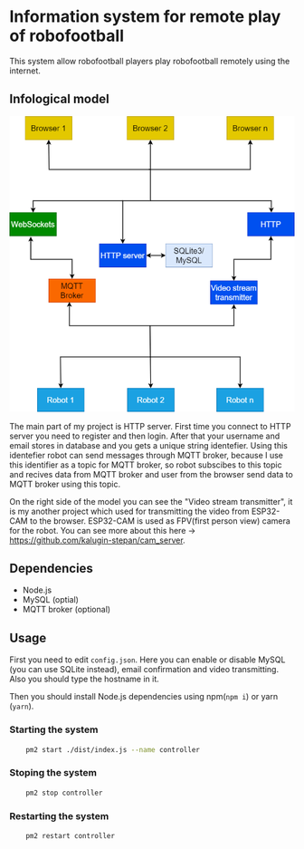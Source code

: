 # Information system for remote play of robofootball

This system allow robofootball players play robofootball remotely using the internet.

## Infological model

![Image of infological model](model.png "Infological model")

The main part of my project is HTTP server. First time you connect to HTTP server you need to register and then login.
After that your username and email stores in database and you gets a unique string identefier. Using this identefier 
robot can send messages through MQTT broker, because I use this identifier as a topic for MQTT broker, so robot subscibes
to this topic and recives data from MQTT broker and user from the browser send data to MQTT broker using this topic.

On the right side of the model you can see the "Video stream transmitter", it is my another project which used for transmitting
the video from ESP32-CAM to the browser. ESP32-CAM is used as FPV(first person view) camera for the robot. You can see more about this here -> https://github.com/kalugin-stepan/cam_server.

## Dependencies

* Node.js
* MySQL (optial)
* MQTT broker (optional)

## Usage

First you need to edit ```config.json```.
Here you can enable or disable MySQL (you can use SQLite instead), email confirmation and video transmitting.
Also you should type the hostname in it.

Then you should install Node.js dependencies using npm(```npm i```) or yarn (```yarn```).

### Starting the system
```bash
    pm2 start ./dist/index.js --name controller
```

### Stoping the system

```bash
    pm2 stop controller
```

### Restarting the system

```bash
    pm2 restart controller
```
